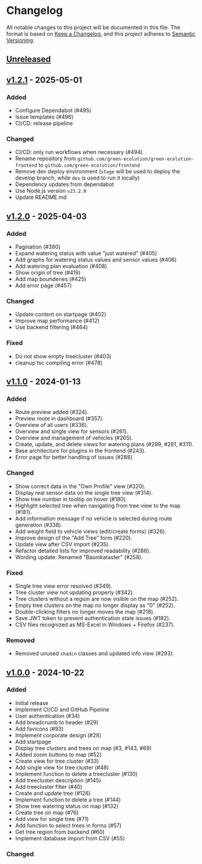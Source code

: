 # Changelog

All notable changes to this project will be documented in this file. The format is based on [Keep a Changelog](https://keepachangelog.com/en/1.1.0/), and this project adheres to [Semantic Versioning](https://semver.org/spec/v2.0.0.html).

## [Unreleased]

## [v1.2.1] - 2025-05-01

### Added

-   Configure Dependabot (#495)
-   Issue templates (#496)
-   CI/CD: release pipeline

### Changed

-   CI/CD: only run workflows when necessary (#494)
-   Rename repository from `github.com/green-ecolution/green-ecolution-frontend` to `github.com/green-ecolution/frontend`
-   Remove dev deploy environment (`stage` will be used to deploy the develop branch, while `dev` is used to run it locally)
-   Dependency updates from dependabot
-   Use Node.js version `v23.2.0`
-   Update README.md

## [v1.2.0] - 2025-04-03

### Added

-   Pagination (#380)
-   Expand watering status with value "just watered" (#405)
-   Add graphs for watering status values and sensor values (#406)
-   Add watering plan evaluation (#408)
-   Show origin of tree (#419)
-   Add map bounderies (#425)
-   Add error page (#457)

### Changed

-   Update content on startpage (#402)
-   Improve map performance (#412)
-   Use backend filtering (#464)

### Fixed

-   Do not show empty treecluster (#403)
-   cleanup tsc compiling error (#478)

## [v1.1.0] - 2024-01-13

### Added

-   Route preview added (#324).
-   Preview route in dashboard (#357).
-   Overview of all users (#336).
-   Overview and single view for sensors (#261).
-   Overview and management of vehicles (#265).
-   Create, update, and delete views for watering plans (#299, #281, #311).
-   Base architecture for plugins in the frontend (#243).
-   Error page for better handling of issues (#288).

### Changed

-   Show correct data in the "Own Profile" view (#320).
-   Display real sensor data on the single tree view (#314).
-   Show tree number in tooltip on hover (#180).
-   Highlight selected tree when navigating from tree view to the map (#181).
-   Add information message if no vehicle is selected during route generation (#338).
-   Add weight field to vehicle views (edit/create forms) (#326).
-   Improve design of the "Add Tree" form (#220).
-   Update view after CSV import (#235).
-   Refactor detailed lists for improved readability (#286).
-   Wording update: Renamed "Baumkataster" (#258).

### Fixed

-   Single tree view error resolved (#349).
-   Tree cluster view not updating properly (#342).
-   Tree clusters without a region are now visible on the map (#252).
-   Empty tree clusters on the map no longer display as "0" (#252).
-   Double-clicking filters no longer moves the map (#218).
-   Save JWT token to prevent authentication state issues (#182).
-   CSV files recognized as MS-Excel in Windows + Firefox (#237).

### Removed

-   Removed unused `shadcn` classes and updated info view (#293).

## [v1.0.0] - 2024-10-22

### Added

-   Initial release
-   Implement CI/CD and GitHub Pipeline
-   User authentication (#34)
-   Add breadcrumb to header (#29)
-   Add favicons (#93)
-   Implement corporate design (#28)
-   Add startpage
-   Display tree clusters and trees on map (#3, #143, #69)
-   Added zoom buttons to map (#52)
-   Create view for tree cluster (#33)
-   Add single view for tree cluster (#48)
-   Implement function to delete a treecluster (#130)
-   Add treecluster description (#145)
-   Add treecluster filter (#40)
-   Create and update tree (#126)
-   Implement function to delete a tree (#144)
-   Show tree watering status on map (#132)
-   Create tree on map (#76)
-   Add view for single tree (#71)
-   Add function to select trees in forms (#57)
-   Get tree region from backend (#60)
-   Implement database import from CSV (#55)

### Changed

[Unreleased]: https://github.com/green-ecolution/frontend/compare/v1.2.1...HEAD

[v1.2.1]: https://github.com/green-ecolution/frontend/compare/v1.2.0...v1.2.1

[v1.0.0]: https://github.com/green-ecolution/frontend/compare/c0b0e1...v1.0.0

[v1.1.0]: https://github.com/green-ecolution/frontend/compare/v1.0.0...v1.1.0

[v1.2.0]: https://github.com/green-ecolution/frontend/compare/v1.1.0...v1.2.0
